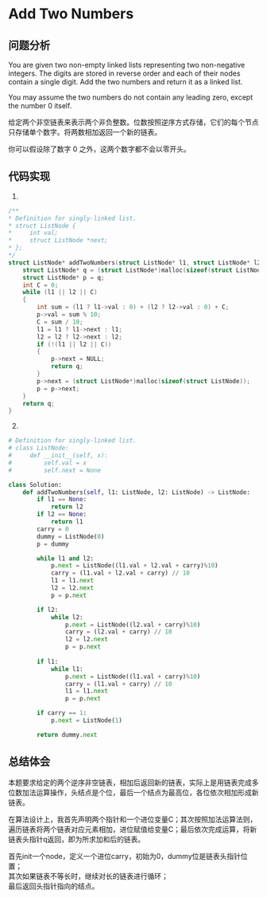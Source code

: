 #  Add Two Numbers

## 问题分析
You are given two non-empty linked lists representing two non-negative integers. The digits are stored in reverse order and each of their nodes contain a single digit. Add the two numbers and return it as a linked list.

You may assume the two numbers do not contain any leading zero, except the number 0 itself.

给定两个非空链表来表示两个非负整数。位数按照逆序方式存储，它们的每个节点只存储单个数字。将两数相加返回一个新的链表。

你可以假设除了数字 0 之外，这两个数字都不会以零开头。

## 代码实现
1. 
``` C
/**
* Definition for singly-linked list.
* struct ListNode {
*     int val;
*     struct ListNode *next;
* };
*/
struct ListNode* addTwoNumbers(struct ListNode* l1, struct ListNode* l2) {
    struct ListNode* q = (struct ListNode*)malloc(sizeof(struct ListNode));
    struct ListNode* p = q;
    int C = 0;
    while (l1 || l2 || C)
    {
        int sum = (l1 ? l1->val : 0) + (l2 ? l2->val : 0) + C;
        p->val = sum % 10;
        C = sum / 10;
        l1 = l1 ? l1->next : l1;
        l2 = l2 ? l2->next : l2;
        if (!(l1 || l2 || C))
        {
            p->next = NULL;
            return q;
        }
        p->next = (struct ListNode*)malloc(sizeof(struct ListNode));
        p = p->next;
    }
    return q;
}
```

2. 
```python
# Definition for singly-linked list.
# class ListNode:
#     def __init__(self, x):
#         self.val = x
#         self.next = None

class Solution:
    def addTwoNumbers(self, l1: ListNode, l2: ListNode) -> ListNode:
        if l1 == None:
            return l2
        if l2 == None:
            return l1
        carry = 0
        dummy = ListNode(0)
        p = dummy

        while l1 and l2:
            p.next = ListNode((l1.val + l2.val + carry)%10)
            carry = (l1.val + l2.val + carry) // 10
            l1 = l1.next
            l2 = l2.next
            p = p.next

        if l2:
            while l2:
                p.next = ListNode((l2.val + carry)%10)
                carry = (l2.val + carry) // 10
                l2 = l2.next
                p = p.next
            
        if l1:
            while l1:
                p.next = ListNode((l1.val + carry)%10)
                carry = (l1.val + carry) // 10
                l1 = l1.next
                p = p.next

        if carry == 1:
            p.next = ListNode(1)

        return dummy.next
```

## 总结体会

本题要求给定的两个逆序非空链表，相加后返回新的链表，实际上是用链表完成多位数加法运算操作，头结点是个位，最后一个结点为最高位，各位依次相加形成新链表。

在算法设计上，我首先声明两个指针和一个进位变量C；其次按照加法运算法则，遍历链表将两个链表对应元素相加，进位赋值给变量C；最后依次完成运算，将新链表头指针q返回，即为所求加和后的链表。

首先init一个node，定义一个进位carry，初始为0，dummy位是链表头指针位置；  
其次如果链表不等长时，继续对长的链表进行循环；  
最后返回头指针指向的结点。